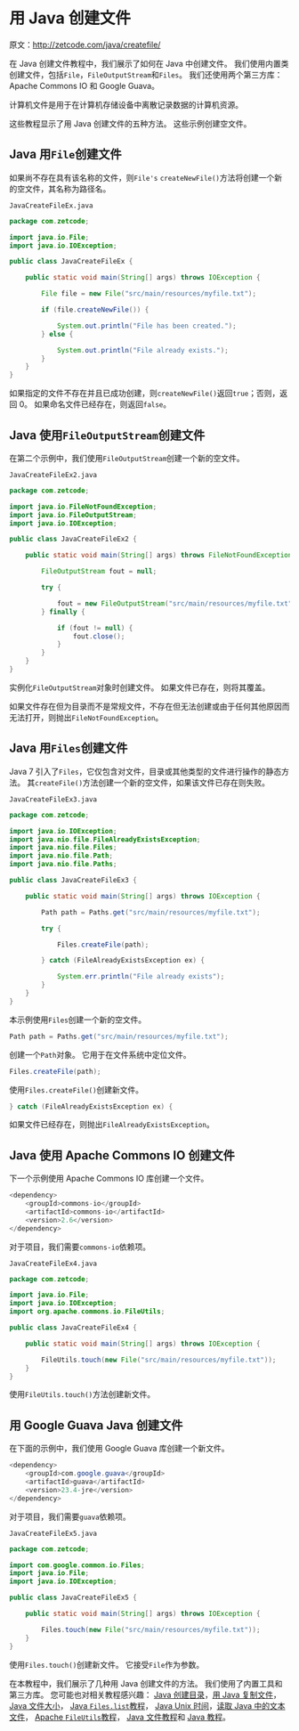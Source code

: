 # 用 Java 创建文件

原文：http://zetcode.com/java/createfile/

在 Java 创建文件教程中，我们展示了如何在 Java 中创建文件。 我们使用内置类创建文件，包括`File`，`FileOutputStream`和`Files`。 我们还使用两个第三方库：Apache Commons IO 和 Google Guava。

计算机文件是用于在计算机存储设备中离散记录数据的计算机资源。

这些教程显示了用 Java 创建文件的五种方法。 这些示例创建空文件。

## Java 用`File`创建文件

如果尚不存在具有该名称的文件，则`File's` `createNewFile()`方法将创建一个新的空文件，其名称为路径名。

`JavaCreateFileEx.java`

```java
package com.zetcode;

import java.io.File;
import java.io.IOException;

public class JavaCreateFileEx {

    public static void main(String[] args) throws IOException {

        File file = new File("src/main/resources/myfile.txt");

        if (file.createNewFile()) {

            System.out.println("File has been created.");
        } else {

            System.out.println("File already exists.");
        }
    }
}

```

如果指定的文件不存在并且已成功创建，则`createNewFile()`返回`true`；否则，返回 0。 如果命名文件已经存在，则返回`false`。

## Java 使用`FileOutputStream`创建文件

在第二个示例中，我们使用`FileOutputStream`创建一个新的空文件。

`JavaCreateFileEx2.java`

```java
package com.zetcode;

import java.io.FileNotFoundException;
import java.io.FileOutputStream;
import java.io.IOException;

public class JavaCreateFileEx2 {

    public static void main(String[] args) throws FileNotFoundException, IOException {

        FileOutputStream fout = null;

        try {

            fout = new FileOutputStream("src/main/resources/myfile.txt");
        } finally {

            if (fout != null) {
                fout.close();
            }
        }
    }
}

```

实例化`FileOutputStream`对象时创建文件。 如果文件已存在，则将其覆盖。

如果文件存在但为目录而不是常规文件，不存在但无法创建或由于任何其他原因而无法打开，则抛出`FileNotFoundException`。

## Java 用`Files`创建文件

Java 7 引入了`Files`，它仅包含对文件，目录或其他类型的文件进行操作的静态方法。 其`createFile()`方法创建一个新的空文件，如果该文件已存在则失败。

`JavaCreateFileEx3.java`

```java
package com.zetcode;

import java.io.IOException;
import java.nio.file.FileAlreadyExistsException;
import java.nio.file.Files;
import java.nio.file.Path;
import java.nio.file.Paths;

public class JavaCreateFileEx3 {

    public static void main(String[] args) throws IOException {

        Path path = Paths.get("src/main/resources/myfile.txt");

        try {

            Files.createFile(path);

        } catch (FileAlreadyExistsException ex) {

            System.err.println("File already exists");
        }
    }
}

```

本示例使用`Files`创建一个新的空文件。

```java
Path path = Paths.get("src/main/resources/myfile.txt");

```

创建一个`Path`对象。 它用于在文件系统中定位文件。

```java
Files.createFile(path);

```

使用`Files.createFile()`创建新文件。

```java
} catch (FileAlreadyExistsException ex) {

```

如果文件已经存在，则抛出`FileAlreadyExistsException`。

## Java 使用 Apache Commons IO 创建文件

下一个示例使用 Apache Commons IO 库创建一个文件。

```java
<dependency>
    <groupId>commons-io</groupId>
    <artifactId>commons-io</artifactId>
    <version>2.6</version>
</dependency>

```

对于项目，我们需要`commons-io`依赖项。

`JavaCreateFileEx4.java`

```java
package com.zetcode;

import java.io.File;
import java.io.IOException;
import org.apache.commons.io.FileUtils;

public class JavaCreateFileEx4 {

    public static void main(String[] args) throws IOException {

        FileUtils.touch(new File("src/main/resources/myfile.txt"));
    }
}

```

使用`FileUtils.touch()`方法创建新文件。

## 用 Google Guava Java 创建文件

在下面的示例中，我们使用 Google Guava 库创建一个新文件。

```java
<dependency>
    <groupId>com.google.guava</groupId>
    <artifactId>guava</artifactId>
    <version>23.4-jre</version>
</dependency>

```

对于项目，我们需要`guava`依赖项。

`JavaCreateFileEx5.java`

```java
package com.zetcode;

import com.google.common.io.Files;
import java.io.File;
import java.io.IOException;

public class JavaCreateFileEx5 {

    public static void main(String[] args) throws IOException {

        Files.touch(new File("src/main/resources/myfile.txt"));
    }
}

```

使用`Files.touch()`创建新文件。 它接受`File`作为参数。

在本教程中，我们展示了几种用 Java 创建文件的方法。 我们使用了内置工具和第三方库。 您可能也对相关教程感兴趣： [Java 创建目录](/java/createdirectory/)，[用 Java 复制文件](/java/copyfile/)， [Java 文件大小](/java/filesize/)， [Java `Files.list`教程](/java/fileslist/)， [Java Unix 时间](/java/unixtime/)，[读取 Java 中的文本文件](/articles/javareadtext/)， [Apache `FileUtils`教程](/java/fileutils/)， [Java 文件教程](/java/file/)和 [Java 教程](/lang/java/)。